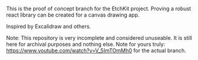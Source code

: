 This is the proof of concept branch for the EtchKit project.
Proving a robust react library can be created for a canvas drawing app.

Inspired by Excalidraw and others.

Note: This repository is very incomplete and considered unuseable. It is still here for archival purposes and nothing else.
Note for yours truly: https://www.youtube.com/watch?v=V_5ImTOmMh0 for the actual branch.
